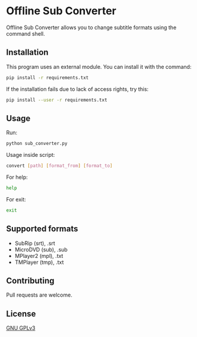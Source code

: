 # Offline Sub Converter

Offline Sub Converter allows you to change subtitle formats using the command shell.

## Installation

This program uses an external module. You can install it with the command:

```bash
pip install -r requirements.txt
```

If the installation fails due to lack of access rights, try this:

```bash
pip install --user -r requirements.txt
```

## Usage

Run:

```bash
python sub_converter.py
```

Usage inside script:

```bash
convert [path] [format_from] [format_to]
```

For help:

```bash
help
```

For exit:

```bash
exit
```

## Supported formats

- SubRip (srt), .srt
- MicroDVD (sub), .sub
- MPlayer2 (mpl), .txt
- TMPlayer (tmp), .txt

## Contributing

Pull requests are welcome.

## License

[GNU GPLv3](https://choosealicense.com/licenses/gpl-3.0/)